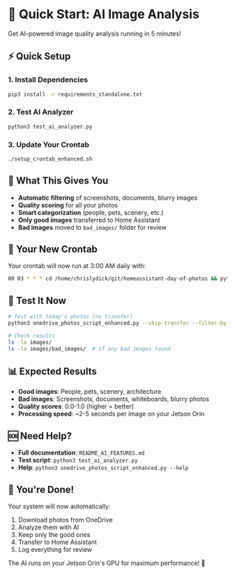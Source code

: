 # 🚀 Quick Start: AI Image Analysis

Get AI-powered image quality analysis running in 5 minutes!

## ⚡ Quick Setup

### 1. Install Dependencies
```bash
pip3 install -r requirements_standalone.txt
```

### 2. Test AI Analyzer
```bash
python3 test_ai_analyzer.py
```

### 3. Update Your Crontab
```bash
./setup_crontab_enhanced.sh
```

## 🎯 What This Gives You

- **Automatic filtering** of screenshots, documents, blurry images
- **Quality scoring** for all your photos
- **Smart categorization** (people, pets, scenery, etc.)
- **Only good images** transferred to Home Assistant
- **Bad images** moved to `bad_images/` folder for review

## 🔧 Your New Crontab

Your crontab will now run at 3:00 AM daily with:
```bash
00 03 * * * cd /home/chrislydick/git/homeassistant-day-of-photos && python3 onedrive_photos_script_enhanced.py --ai-device auto --ai-confidence 0.7 --filter-by-ai --move-bad-images >> /home/chrislydick/git/homeassistant-day-of-photos/cron.log 2>&1
```

## 🧪 Test It Now

```bash
# Test with today's photos (no transfer)
python3 onedrive_photos_script_enhanced.py --skip-transfer --filter-by-ai

# Check results
ls -la images/
ls -la images/bad_images/  # if any bad images found
```

## 📊 Expected Results

- **Good images**: People, pets, scenery, architecture
- **Bad images**: Screenshots, documents, whiteboards, blurry photos
- **Quality scores**: 0.0-1.0 (higher = better)
- **Processing speed**: ~2-5 seconds per image on your Jetson Orin

## 🆘 Need Help?

- **Full documentation**: `README_AI_FEATURES.md`
- **Test script**: `python3 test_ai_analyzer.py`
- **Help**: `python3 onedrive_photos_script_enhanced.py --help`

## 🎉 You're Done!

Your system will now automatically:
1. Download photos from OneDrive
2. Analyze them with AI
3. Keep only the good ones
4. Transfer to Home Assistant
5. Log everything for review

The AI runs on your Jetson Orin's GPU for maximum performance! 🚀
